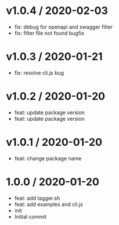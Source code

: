 
v1.0.4 / 2020-02-03
===================

  * fix: debug for openapi and swagger filter
  * fix: filter file not found bugfix

v1.0.3 / 2020-01-21
===================

  * fix: resolve cli.js bug

v1.0.2 / 2020-01-20
===================

  * feat: update package version
  * feat: update package version

v1.0.1 / 2020-01-20
===================

  * feat: change package name

1.0.0 / 2020-01-20
==================

  * feat: add tagger.sh
  * feat: add examples and cli.js
  * init
  * Initial commit
